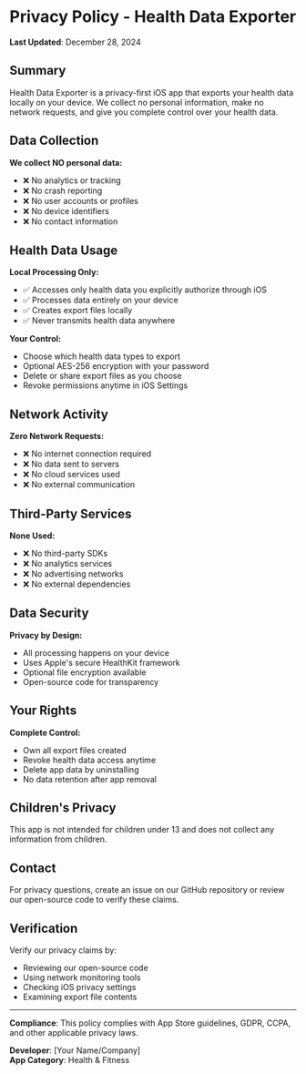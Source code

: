 # Privacy Policy - Health Data Exporter

**Last Updated**: December 28, 2024

## Summary

Health Data Exporter is a privacy-first iOS app that exports your health data locally on your device. We collect no personal information, make no network requests, and give you complete control over your health data.

## Data Collection

**We collect NO personal data:**
- ❌ No analytics or tracking
- ❌ No crash reporting  
- ❌ No user accounts or profiles
- ❌ No device identifiers
- ❌ No contact information

## Health Data Usage

**Local Processing Only:**
- ✅ Accesses only health data you explicitly authorize through iOS
- ✅ Processes data entirely on your device
- ✅ Creates export files locally
- ✅ Never transmits health data anywhere

**Your Control:**
- Choose which health data types to export
- Optional AES-256 encryption with your password
- Delete or share export files as you choose
- Revoke permissions anytime in iOS Settings

## Network Activity

**Zero Network Requests:**
- ❌ No internet connection required
- ❌ No data sent to servers
- ❌ No cloud services used
- ❌ No external communication

## Third-Party Services

**None Used:**
- ❌ No third-party SDKs
- ❌ No analytics services
- ❌ No advertising networks
- ❌ No external dependencies

## Data Security

**Privacy by Design:**
- All processing happens on your device
- Uses Apple's secure HealthKit framework
- Optional file encryption available
- Open-source code for transparency

## Your Rights

**Complete Control:**
- Own all export files created
- Revoke health data access anytime
- Delete app data by uninstalling
- No data retention after app removal

## Children's Privacy

This app is not intended for children under 13 and does not collect any information from children.

## Contact

For privacy questions, create an issue on our GitHub repository or review our open-source code to verify these claims.

## Verification

Verify our privacy claims by:
- Reviewing our open-source code
- Using network monitoring tools
- Checking iOS privacy settings
- Examining export file contents

---

**Compliance**: This policy complies with App Store guidelines, GDPR, CCPA, and other applicable privacy laws.

**Developer**: [Your Name/Company]  
**App Category**: Health & Fitness